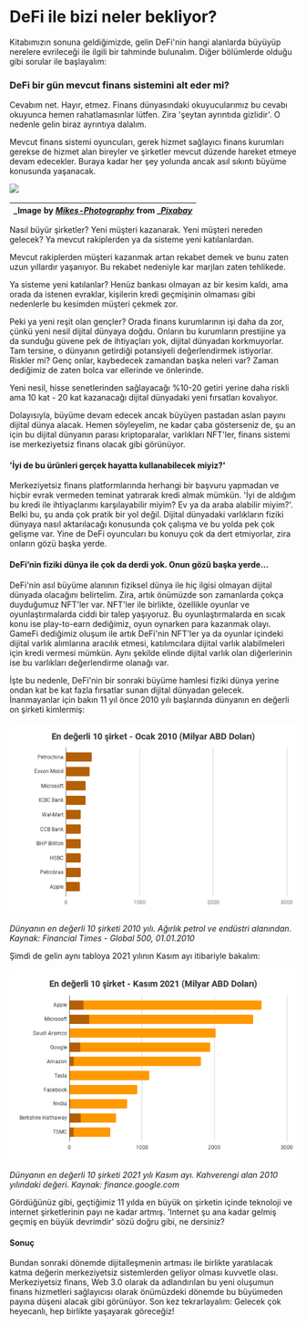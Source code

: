 # DeFi ile bizi neler bekliyor?

Kitabımızın sonuna geldiğimizde, gelin DeFi'nin hangi alanlarda büyüyüp nerelere evrileceği ile ilgili bir tahminde bulunalım. Diğer bölümlerde olduğu gibi sorular ile başlayalım:&#x20;

### DeFi bir gün mevcut finans sistemini alt eder mi?

Cevabım net. Hayır, etmez. Finans dünyasındaki okuyucularımız bu cevabı okuyunca hemen rahatlamasınlar lütfen. Zira 'şeytan ayrıntıda gizlidir'. O nedenle gelin biraz ayrıntıya dalalım.

Mevcut finans sistemi oyuncuları, gerek hizmet sağlayıcı finans kurumları gerekse de hizmet alan bireyler ve şirketler mevcut düzende hareket etmeye devam edecekler. Buraya kadar her şey yolunda ancak asıl sıkıntı büyüme konusunda yaşanacak.

![](../.gitbook/assets/040705-defide-bizi-neler-bekliyor-plant-gb3c211afa\_1920.jpg)

| _Image by _[_Mikes-Photography_](https://pixabay.com/users/mikes-photography-1860391/)_ from _[_Pixabay_](https://pixabay.com) |
| :----------------------------------------------------------------------------------------------------------------------------: |

Nasıl büyür şirketler? Yeni müşteri kazanarak. Yeni müşteri nereden gelecek? Ya mevcut rakiplerden ya da sisteme yeni katılanlardan.

Mevcut rakiplerden müşteri kazanmak artan rekabet demek ve bunu zaten uzun yıllardır yaşanıyor. Bu rekabet nedeniyle kar marjları zaten tehlikede.

Ya sisteme yeni katılanlar? Henüz bankası olmayan az bir kesim kaldı, ama orada da istenen evraklar, kişilerin kredi geçmişinin olmaması gibi nedenlerle bu kesimden müşteri çekmek zor.

Peki ya yeni reşit olan gençler? Orada finans kurumlarının işi daha da zor, çünkü yeni nesil dijital dünyaya doğdu. Onların bu kurumların prestijine ya da sunduğu güvene pek de ihtiyaçları yok, dijital dünyadan korkmuyorlar. Tam tersine, o dünyanın getirdiği potansiyeli değerlendirmek istiyorlar. Riskler mi? Genç onlar, kaybedecek zamandan başka neleri var? Zaman dediğimiz de zaten bolca var ellerinde ve önlerinde.

Yeni nesil, hisse senetlerinden sağlayacağı %10-20 getiri yerine daha riskli ama 10 kat - 20 kat kazanacağı dijital dünyadaki yeni fırsatları kovalıyor.

Dolayısıyla, büyüme devam edecek ancak büyüyen pastadan aslan payını dijital dünya alacak. Hemen söyleyelim, ne kadar çaba gösterseniz de, şu an için bu dijital dünyanın parası kriptoparalar, varlıkları NFT'ler, finans sistemi ise merkeziyetsiz finans olacak gibi görünüyor.

#### 'İyi de bu ürünleri gerçek hayatta kullanabilecek miyiz?'

Merkeziyetsiz finans platformlarında herhangi bir başvuru yapmadan ve hiçbir evrak vermeden teminat yatırarak kredi almak mümkün. 'İyi de aldığım bu kredi ile ihtiyaçlarımı karşılayabilir miyim? Ev ya da araba alabilir miyim?'. Belki bu, şu anda çok pratik bir yol değil. Dijital dünyadaki varlıkların fiziki dünyaya nasıl aktarılacağı konusunda çok çalışma ve bu yolda pek çok gelişme var. Yine de DeFi oyuncuları bu konuyu çok da dert etmiyorlar, zira onların gözü başka yerde.

#### DeFi’nin fiziki dünya ile çok da derdi yok. Onun gözü başka yerde...

DeFi'nin asıl büyüme alanının fiziksel dünya ile hiç ilgisi olmayan dijital dünyada olacağını belirtelim. Zira, artık önümüzde son zamanlarda çokça duyduğumuz NFT'ler var. NFT'ler ile birlikte, özellikle oyunlar ve oyunlaştırmalarda ciddi bir talep yaşıyoruz. Bu oyunlaştırmalarda en sıcak konu ise play-to-earn dediğimiz, oyun oynarken para kazanmak olayı. GameFi dediğimiz oluşum ile artık DeFi'nin NFT'ler ya da oyunlar içindeki dijital varlık alımlarına aracılık etmesi, katılımcılara dijital varlık alabilmeleri için kredi vermesi mümkün. Aynı şekilde elinde dijital varlık olan diğerlerinin ise bu varlıkları değerlendirme olanağı var.

İşte bu nedenle, DeFi'nin bir sonraki büyüme hamlesi fiziki dünya yerine ondan kat be kat fazla fırsatlar sunan dijital dünyadan gelecek. İnanmayanlar için bakın 11 yıl önce 2010 yılı başlarında dünyanın en değerli on şirketi kimlermiş:

![](../.gitbook/assets/040707-defide-bizi-neler-bekliyor-top-10-1001.png)

_Dünyanın en değerli 10 şirketi 2010 yılı. Ağırlık petrol ve endüstri alanından. Kaynak: Financial Times - Global 500, 01.01.2010_

Şimdi de gelin aynı tabloya 2021 yılının Kasım ayı itibariyle bakalım:&#x20;

![](../.gitbook/assets/040709-defide-bizi-neler-bekliyor-top-10-2111.png)

_Dünyanın en değerli 10 şirketi 2021 yılı Kasım ayı. Kahverengi alan 2010 yılındaki değeri. Kaynak: finance.google.com_

Gördüğünüz gibi, geçtiğimiz 11 yılda en büyük on şirketin içinde teknoloji ve internet şirketlerinin payı ne kadar artmış. 'Internet şu ana kadar gelmiş geçmiş en büyük devrimdir' sözü doğru gibi, ne dersiniz?

#### Sonuç

Bundan sonraki dönemde dijitalleşmenin artması ile birlikte yaratılacak katma değerin merkeziyetsiz sistemlerden geliyor olması kuvvetle olası.  Merkeziyetsiz finans, Web 3.0 olarak da adlandırılan bu yeni oluşumun finans hizmetleri sağlayıcısı olarak önümüzdeki dönemde bu büyümeden payına düşeni alacak gibi görünüyor. Son kez tekrarlayalım: Gelecek çok heyecanlı, hep birlikte yaşayarak göreceğiz!



